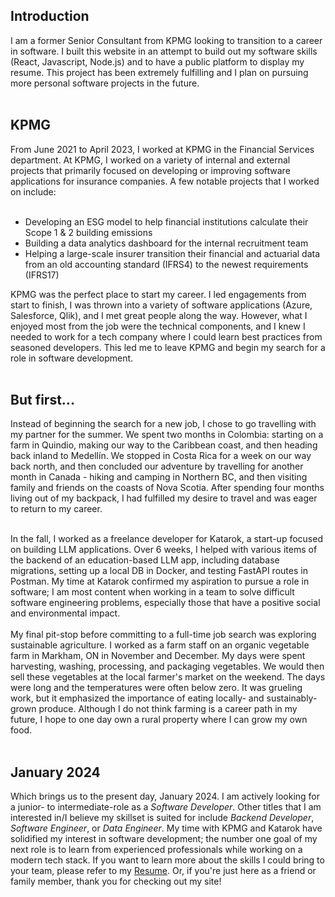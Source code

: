 ## Introduction

I am a former Senior Consultant from KPMG looking to transition to a career in software. I built this website in an attempt to build out my software skills (React, Javascript, Node.js) and to have a public platform to display my resume. This project has been extremely fulfilling and I plan on pursuing more personal software projects in the future.
<br><br>

## KPMG
From June 2021 to April 2023, I worked at KPMG in the Financial Services department. At KPMG, I worked on a variety of internal and external projects that primarily focused on developing or improving software applications for insurance companies. A few notable projects that I worked on include:<br><br>

* Developing an ESG model to help financial institutions calculate their Scope 1 & 2 building
emissions
* Building a data analytics dashboard for the internal recruitment team
* Helping a large-scale insurer transition their financial and actuarial data from an old accounting
standard (IFRS4) to the newest requirements (IFRS17)

KPMG was the perfect place to start my career. I led engagements from start to finish, I was thrown into a variety of software applications (Azure, Salesforce, Qlik), and I met great people along the way. However, what I enjoyed most from the job were the technical components, and I knew I needed to work for a tech company where I could learn best practices from seasoned developers. This led me to leave KPMG and begin my search for a role in software development.<br><br>

## But first...

Instead of beginning the search for a new job, I chose to go travelling with my partner for the summer. We spent two months in Colombia: starting on a farm in Quindio, making our way to the Caribbean coast, and then heading back inland to Medellín. We stopped in Costa Rica for a week on our way back north, and then concluded our adventure by travelling for another month in Canada - hiking and camping in Northern BC, and then visiting family and friends on the coasts of Nova Scotia. After spending four months living out of my backpack, I had fulfilled my desire to travel and was eager to return to my career. <br><br>

In the fall, I worked as a freelance developer for Katarok, a start-up focused on building LLM applications. Over 6 weeks, I helped with various items of the backend of an education-based LLM app, including database migrations, setting up a local DB in Docker, and testing FastAPI routes in Postman. My time at Katarok confirmed my aspiration to pursue a role in software; I am most content when working in a team to solve difficult software engineering problems, especially those that have a positive social and environmental impact. 
<br><br>
My final pit-stop before committing to a full-time job search was exploring sustainable agriculture. I worked as a farm staff on an organic vegetable farm in Markham, ON in November and December. My days were spent harvesting, washing, processing, and packaging vegetables. We would then sell these vegetables at the local farmer's market on the weekend. The days were long and the temperatures were often below zero. It was grueling work, but it emphasized the importance of eating locally- and sustainably-grown produce. Although I do not think farming is a career path in my future, I hope to one day own a rural property where I can grow my own food.<br><br>

## January 2024
Which brings us to the present day, January 2024. I am actively looking for a junior- to intermediate-role as a *Software Developer*. Other titles that I am interested in/I believe my skillset is suited for include *Backend Developer*, *Software Engineer*, or *Data Engineer*. My time with KPMG and Katarok have solidified my interest in software development; the number one goal of my next role is to learn from experienced professionals while working on a modern tech stack. If you want to learn more about the skills I could bring to your team, please refer to my [Resume](https://www.cameronmackinnon.com/resume). Or, if you're just here as a friend or family member, thank you for checking out my site!

<!-- --- -->

<!-- # Interests and Hobbies
I am going to list my interests and hobbies in an attempt to trigger a recruiter's bias.<br><br>

* Health & Wellness: Rock Climbing, Soccer, Running (just for the Kudos on Strava)
* Outdoors: Hiking, Camping
* Entertainment: Books, Movies, Concerts
* Other: Cooking & Baking 

# Languages
English: Native<br>
French: Intermediate (but don't confirm this with my french-speaking friends)<br>
Spanish: Beginner

# Travel

- I am originally from Halifax, Nova Scotia. I lived in Kingston for five years for university and now I am going on third year in Toronto. 
- In my third year of university, I spent a semester abroad at NTU in Singapore. During my 4 months of "studying", I spent a total of 30 days travelling outside of Singapore. I visited Malaysia twice, Thailand, Vietnam, and Indonesia. 
- Following Singapore, I spent the summer in Jasper, AB, working at a bakery and hiking on the weekends.
- I have travelled to all of the provinces except for Manitoba and Saskatchewan, and 0/3 Territories, although they are high on my bucket list.  
- In the US, I have been to Maine, Boston, NYC, Colorado, San Diego & Joshua Tree, and Florida
- And as mentioned above, I've been to Colombia and Costa Rica -->